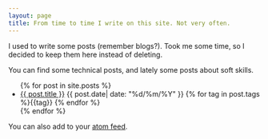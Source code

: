 ```yaml
---
layout: page
title: From time to time I write on this site. Not very often.
---
```


I used to write some posts (remember blogs?). Took me some time, so I decided to keep them here instead of deleting.

You can find some technical posts, and lately some posts about soft skills.

<ul>
  {% for post in site.posts %}
    <li>
      <a href="{{ post.url }}">{{ post.title }}</a> <span class="date">{{ post.date| date: "%d/%m/%Y" }}</span>
      {% for tag in post.tags %}<span class="tag">{{tag}}</span> {% endfor %}
    </li>
  {% endfor %}
</ul>


You can also add to your [atom feed](/atom.xml).
